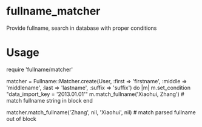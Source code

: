 fullname_matcher
================

Provide fullname, search in database with proper conditions

Usage
================

require 'fullname/matcher'

matcher = Fullname::Matcher.create(User, :first => 'firstname', :middle => 'middlename', :last => 'lastname', :suffix => 'suffix') do |m|
  m.set_condition "data_import_key = '2013.01.01'"
  m.match_fullname('Xiaohui, Zhang') # match fullname string in block
end

matcher.match_fullname('Zhang', nil, 'Xiaohui', nil) # match parsed fullname out of block
